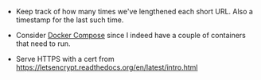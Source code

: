 - Keep track of how many times we've lengthened each short URL.  Also
  a timestamp for the last such time.

- Consider [Docker Compose](https://docs.docker.com/compose/) since I
  indeed have a couple of containers that need to run.

- Serve HTTPS with a cert from
  https://letsencrypt.readthedocs.org/en/latest/intro.html
